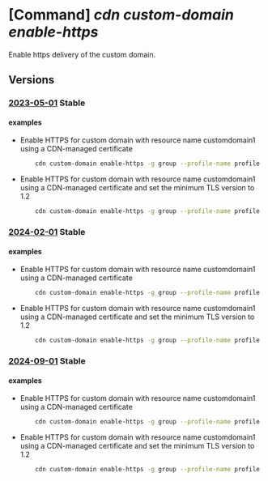 # [Command] _cdn custom-domain enable-https_

Enable https delivery of the custom domain.

## Versions

### [2023-05-01](/Resources/mgmt-plane/L3N1YnNjcmlwdGlvbnMve30vcmVzb3VyY2Vncm91cHMve30vcHJvdmlkZXJzL21pY3Jvc29mdC5jZG4vcHJvZmlsZXMve30vZW5kcG9pbnRzL3t9L2N1c3RvbWRvbWFpbnMve30vZW5hYmxlY3VzdG9taHR0cHM=/2023-05-01.xml) **Stable**

<!-- mgmt-plane /subscriptions/{}/resourcegroups/{}/providers/microsoft.cdn/profiles/{}/endpoints/{}/customdomains/{}/enablecustomhttps 2023-05-01 -->

#### examples

- Enable HTTPS for custom domain with resource name customdomain1 using a CDN-managed certificate
    ```bash
        cdn custom-domain enable-https -g group --profile-name profile --endpoint-name endpoint -n customdomain1
    ```

- Enable HTTPS for custom domain with resource name customdomain1 using a CDN-managed certificate and set the minimum TLS version to 1.2
    ```bash
        cdn custom-domain enable-https -g group --profile-name profile --endpoint-name endpoint -n customdomain1 --min-tls-version 1.2
    ```

### [2024-02-01](/Resources/mgmt-plane/L3N1YnNjcmlwdGlvbnMve30vcmVzb3VyY2Vncm91cHMve30vcHJvdmlkZXJzL21pY3Jvc29mdC5jZG4vcHJvZmlsZXMve30vZW5kcG9pbnRzL3t9L2N1c3RvbWRvbWFpbnMve30vZW5hYmxlY3VzdG9taHR0cHM=/2024-02-01.xml) **Stable**

<!-- mgmt-plane /subscriptions/{}/resourcegroups/{}/providers/microsoft.cdn/profiles/{}/endpoints/{}/customdomains/{}/enablecustomhttps 2024-02-01 -->

#### examples

- Enable HTTPS for custom domain with resource name customdomain1 using a CDN-managed certificate
    ```bash
        cdn custom-domain enable-https -g group --profile-name profile --endpoint-name endpoint -n customdomain1
    ```

- Enable HTTPS for custom domain with resource name customdomain1 using a CDN-managed certificate and set the minimum TLS version to 1.2
    ```bash
        cdn custom-domain enable-https -g group --profile-name profile --endpoint-name endpoint -n customdomain1 --min-tls-version 1.2
    ```

### [2024-09-01](/Resources/mgmt-plane/L3N1YnNjcmlwdGlvbnMve30vcmVzb3VyY2Vncm91cHMve30vcHJvdmlkZXJzL21pY3Jvc29mdC5jZG4vcHJvZmlsZXMve30vZW5kcG9pbnRzL3t9L2N1c3RvbWRvbWFpbnMve30vZW5hYmxlY3VzdG9taHR0cHM=/2024-09-01.xml) **Stable**

<!-- mgmt-plane /subscriptions/{}/resourcegroups/{}/providers/microsoft.cdn/profiles/{}/endpoints/{}/customdomains/{}/enablecustomhttps 2024-09-01 -->

#### examples

- Enable HTTPS for custom domain with resource name customdomain1 using a CDN-managed certificate
    ```bash
        cdn custom-domain enable-https -g group --profile-name profile --endpoint-name endpoint -n customdomain1
    ```

- Enable HTTPS for custom domain with resource name customdomain1 using a CDN-managed certificate and set the minimum TLS version to 1.2
    ```bash
        cdn custom-domain enable-https -g group --profile-name profile --endpoint-name endpoint -n customdomain1 --min-tls-version 1.2
    ```
